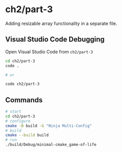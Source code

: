 # ch2/part-3

Adding resizable array functionality in a separate file.

## Visual Studio Code Debugging

Open Visual Studio Code from `ch2/part-3`

```bash
cd ch2/part-3
code .

# or

code ch2/part-3
```

## Commands

```bash
# start
cd ch2/part-3
# configure
cmake -B build -G "Ninja Multi-Config"
# build
cmake --build build
# run
./build/Debug/minimal-cmake_game-of-life
```
